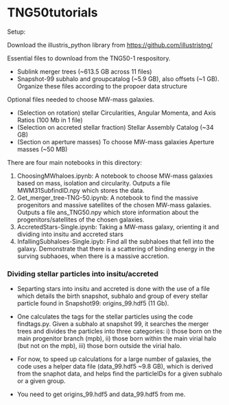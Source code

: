 # TNG50tutorials


Setup:

Download the illustris_python library from https://github.com/illustristng/

Essential files to download from the TNG50-1 respository.
- Sublink merger trees (~613.5 GB across 11 files)
- Snapshot-99 subhalo and groupcatalog (~5.9 GB), also offsets (~1 GB).
Organize these files according to the propoer data structure

Optional files needed to choose MW-mass galaxies.
- (Selection on rotation) stellar Circularities, Angular Momenta, and Axis Ratios (100 Mb in 1 file)
- (Selection on accreted stellar fraction) Stellar Assembly Catalog (~34 GB)
- (Section on aperture masses) To choose MW-mass galaxies Aperture masses (~50 MB)


There are four main notebooks in this directory:
1. ChoosingMWhaloes.ipynb: A notebook to choose MW-mass galaxies based on mass, isolation and circularity. Outputs a file MWM31SubfindID.npy which stores the data.
2. Get_merger_tree-TNG-50.ipynb: A notebook to find the massive progenitors and massive satellites of the chosen MW-mass galaxies. Outputs a file ans_TNG50.npy which store information about the progenitors/satellites of the chosen galaxies.
3. AccretedStars-Single.ipynb: Taking a MW-mass galaxy, orienting it and dividing into insitu and accreted stars
4. InfallingSubhaloes-Single.ipyb: Find all the subhaloes that fell into the galaxy. Demonstrate that there is a scattering of binding energy in the surving subhaoes, when there is a massive accretion.




### Dividing stellar particles into insitu/accreted

- Separting stars into insitu and accreted is done with the use of a file which details the birth snapshot, subhalo and group of every stellar particle found in Snapshot99: origins_99.hdf5 (11 Gb).

- One calculates the tags for the stellar particles using the code findtags.py. Given a subhalo at snapshot 99, it searches the merger trees and divides the particles into three categories: i) those born on the main progenitor branch (mpb), ii) those born within the main virial halo (but not on the mpb), iii) those born outside the virial halo.

- For now, to speed up calculations for a large number of galaxies, the code uses a helper data file (data_99.hdf5 ~9.8 GB), which is derived from the snaphot data, and helps find the particleIDs for a given subhalo or a given group.

- You need to get origins_99.hdf5 and data_99.hdf5 from me.


